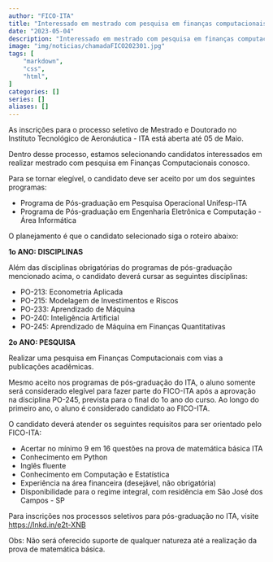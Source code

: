 ```yaml
---
author: "FICO-ITA"
title: "Interessado em mestrado com pesquisa em finanças computacionais?"
date: "2023-05-04"
description: "Interessado em mestrado com pesquisa em finanças computacionais?"
image: "img/noticias/chamadaFICO202301.jpg"
tags: [
    "markdown",
    "css",
    "html",
]
categories: []
series: []
aliases: []
---
```


As inscrições para o processo seletivo de Mestrado e Doutorado no Instituto Tecnológico de Aeronáutica - ITA está aberta até 05 de Maio.

Dentro desse processo, estamos selecionando candidatos interessados em realizar mestrado com pesquisa em Finanças Computacionais conosco.

Para se tornar elegível, o candidato deve ser aceito por um dos seguintes programas:

- Programa de Pós-graduação em Pesquisa Operacional Unifesp-ITA
- Programa de Pós-graduação em Engenharia Eletrônica e Computação - Área Informática

O planejamento é que o candidato selecionado siga o roteiro abaixo:

**1o ANO: DISCIPLINAS**

Além das disciplinas obrigatórias do programas de pós-graduação mencionado acima, o candidato deverá cursar as seguintes disciplinas:
- PO-213: Econometria Aplicada
- PO-215: Modelagem de Investimentos e Riscos
- PO-233: Aprendizado de Máquina
- PO-240: Inteligência Artificial
- PO-245: Aprendizado de Máquina em Finanças Quantitativas
 
**2o ANO: PESQUISA**

Realizar uma pesquisa em Finanças Computacionais com vias a publicações acadêmicas.
 
Mesmo aceito nos programas de pós-graduação do ITA, o aluno somente será considerado elegível para fazer parte do FICO-ITA após a aprovação na disciplina PO-245, prevista para o final do 1o ano do curso. Ao longo do primeiro ano, o aluno é considerado candidato ao FICO-ITA.

O candidato deverá atender os seguintes requisitos para ser orientado pelo FICO-ITA:
- Acertar no mínimo 9 em 16 questões na prova de matemática básica ITA
- Conhecimento em Python
- Inglês fluente
- Conhecimento em Computação e Estatística
- Experiência na área financeira (desejável, não obrigatória)
- Disponibilidade para o regime integral, com residência em São José dos Campos - SP

Para inscrições nos processos seletivos para pós-graduação no ITA, visite https://lnkd.in/e2t-XNB

Obs: Não será oferecido suporte de qualquer natureza até a realização da prova de matemática básica.